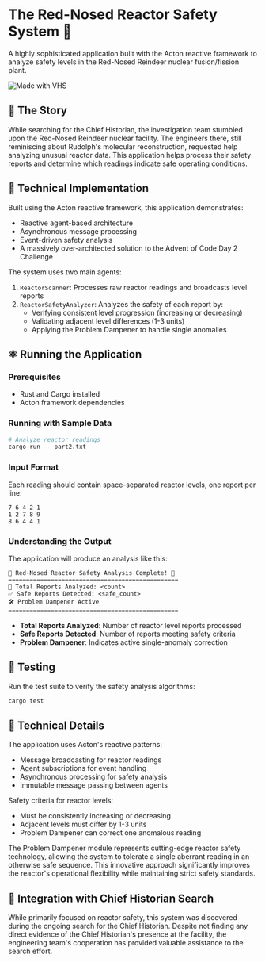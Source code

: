 # The Red-Nosed Reactor Safety System 🦌

A highly sophisticated application built with the Acton reactive framework to
analyze safety levels in the Red-Nosed Reindeer nuclear fusion/fission plant.

![Made with VHS](https://vhs.charm.sh/vhs-5sFweLkJxWGHS8O0NoTkoY.gif)

## 🎄 The Story

While searching for the Chief Historian, the investigation team stumbled upon
the Red-Nosed Reindeer nuclear facility. The engineers there, still reminiscing
about Rudolph's molecular reconstruction, requested help analyzing unusual
reactor data. This application helps process their safety reports and determine
which readings indicate safe operating conditions.

## 🔬 Technical Implementation

Built using the Acton reactive framework, this application demonstrates:

- Reactive agent-based architecture
- Asynchronous message processing
- Event-driven safety analysis
- A massively over-architected solution to the Advent of Code Day 2 Challenge

The system uses two main agents:

1. `ReactorScanner`: Processes raw reactor readings and broadcasts level reports
2. `ReactorSafetyAnalyzer`: Analyzes the safety of each report by:
   - Verifying consistent level progression (increasing or decreasing)
   - Validating adjacent level differences (1-3 units)
   - Applying the Problem Dampener to handle single anomalies

## ⚛️ Running the Application

### Prerequisites

- Rust and Cargo installed
- Acton framework dependencies

### Running with Sample Data

```bash
# Analyze reactor readings
cargo run -- part2.txt
```

### Input Format

Each reading should contain space-separated reactor levels, one report per line:

```
7 6 4 2 1
1 2 7 8 9
8 6 4 4 1
```

### Understanding the Output

The application will produce an analysis like this:

```
🦌 Red-Nosed Reactor Safety Analysis Complete! 🎄
================================================
🔬 Total Reports Analyzed: <count>
✅ Safe Reports Detected: <safe_count>
🛠️ Problem Dampener Active
================================================
```

- **Total Reports Analyzed**: Number of reactor level reports processed
- **Safe Reports Detected**: Number of reports meeting safety criteria
- **Problem Dampener**: Indicates active single-anomaly correction

## 🧪 Testing

Run the test suite to verify the safety analysis algorithms:

```bash
cargo test
```

## 🎯 Technical Details

The application uses Acton's reactive patterns:

- Message broadcasting for reactor readings
- Agent subscriptions for event handling
- Asynchronous processing for safety analysis
- Immutable message passing between agents

Safety criteria for reactor levels:

- Must be consistently increasing or decreasing
- Adjacent levels must differ by 1-3 units
- Problem Dampener can correct one anomalous reading

The Problem Dampener module represents cutting-edge reactor safety technology,
allowing the system to tolerate a single aberrant reading in an otherwise safe
sequence. This innovative approach significantly improves the reactor's
operational flexibility while maintaining strict safety standards.

## 🎅 Integration with Chief Historian Search

While primarily focused on reactor safety, this system was discovered during the
ongoing search for the Chief Historian. Despite not finding any direct evidence
of the Chief Historian's presence at the facility, the engineering team's
cooperation has provided valuable assistance to the search effort.
